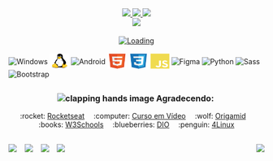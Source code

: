 <div align="center">
  <a href="https://github.com/luizgustavoabreu">
  <img width="822em" src="https://user-images.githubusercontent.com/72631018/150686743-e8501a27-5eb6-4b9a-a6ce-aeb86742bb63.jpeg" />
  <img width="473em" src="https://github-readme-stats.vercel.app/api?username=luizgustavoabreu&show_icons=true&theme=dark&include_all_commits=true&count_private=true&hide=issues&locale=pt-br" />
  <img width="345em" src="https://github-readme-stats.vercel.app/api/top-langs/?username=luizgustavoabreu&layout=compact&langs_count=7&hide=php,shell&theme=dark&locale=pt-br" />
  <br>
  <img width="822em" src="https://activity-graph.herokuapp.com/graph?username=luizgustavoabreu&theme=xcode&bg_color=151515" />
  </div>
  <br>
<div align="center">
  <img alt="Loading" src="https://user-images.githubusercontent.com/72631018/151239976-618263e5-c98f-4917-918a-7c10ef400c4a.gif" />
  </div></a>
  <br>
<div>
  <img align="center" alt="Windows" height="27" width="30" src="https://upload.wikimedia.org/wikipedia/commons/thumb/0/0a/Unofficial_Windows_logo_variant_-_2002%E2%80%932012_%28Multicolored%29.svg/800px-Unofficial_Windows_logo_variant_-_2002%E2%80%932012_%28Multicolored%29.svg.png" />
  <img align="center" alt="Linux" height="30" width="38" src="https://raw.githubusercontent.com/devicons/devicon/master/icons/linux/linux-original.svg" />
  <img align="center" alt="Android" height="30" width="27" src="https://cdn.jsdelivr.net/gh/devicons/devicon/icons/android/android-original.svg" />
  <img align="center" alt="HTML" height="30" width="38" src="https://raw.githubusercontent.com/devicons/devicon/master/icons/html5/html5-original.svg" />
  <img align="center" alt="CSS" height="30" width="38" src="https://raw.githubusercontent.com/devicons/devicon/master/icons/css3/css3-original.svg" />
  <img align="center" alt="JavaScript" height="30" width="38" src="https://raw.githubusercontent.com/devicons/devicon/master/icons/javascript/javascript-plain.svg" />
  <img align="center" alt="Figma" height="29" width="33" src="https://cdn.jsdelivr.net/gh/devicons/devicon/icons/figma/figma-original.svg" />
  <img align="center" alt="Python" height="30" width="38" src="https://cdn.jsdelivr.net/gh/devicons/devicon/icons/python/python-original.svg" />
  <img align="center" alt="Sass" height="30" width="38" src="https://cdn.jsdelivr.net/gh/devicons/devicon/icons/sass/sass-original.svg" />
  <img align="center" alt="Bootstrap" height="30" width="38" src="https://cdn.jsdelivr.net/gh/devicons/devicon/icons/bootstrap/bootstrap-original.svg" />
</div>
  
##

### <p align="center"><img src="https://user-images.githubusercontent.com/72631018/130673376-595be31b-0bbd-4c9b-8f24-568a5b4f602a.gif" alt="clapping hands image" width="24px" style="max-width:100%;">&nbsp;Agradecendo:&nbsp;</p>

<p align="center"> :rocket: <a href="https://rocketseat.com.br">Rocketseat</a>&emsp; :computer: <a href="https://www.cursoemvideo.com">Curso em Vídeo</a>&emsp; :wolf: <a href="https://www.origamid.com">Origamid</a>&emsp; :books: <a href="https://www.w3schools.com">W3Schools</a>&emsp; :blueberries: <a href="https://www.dio.me">DIO</a>&emsp; :penguin: <a href="https://4linux.com.br/">4Linux</a></p>

##

<div>
  <a href="https://www.instagram.com/luizgustavorj"><img src="https://img.shields.io/badge/Instagram-E4405F?style=for-the-badge&logo=instagram&logoColor=white"></a>&nbsp;&nbsp;&nbsp;
  <a href="https://sptfy.com/gustavo"><img src="https://img.shields.io/badge/Spotify-1ED760?&style=for-the-badge&logo=spotify&logoColor=white"></a>&nbsp;&nbsp;&nbsp;
  <a href="https://www.linkedin.com/in/luizgustavoabreu"><img src="https://img.shields.io/badge/LinkedIn-0077B5?style=for-the-badge&logo=linkedin&logoColor=white"></a>&nbsp;&nbsp;&nbsp;
  <a href="https://www.duolingo.com/profile/LuizGustavoRJ"><img src="https://img.shields.io/badge/Duolingo-58CC02?style=for-the-badge&logo=Duolingo&logoColor=white"></a><img align="right" src="https://komarev.com/ghpvc/?username=luizgustavoabreu&style=flat-square">
</div>
